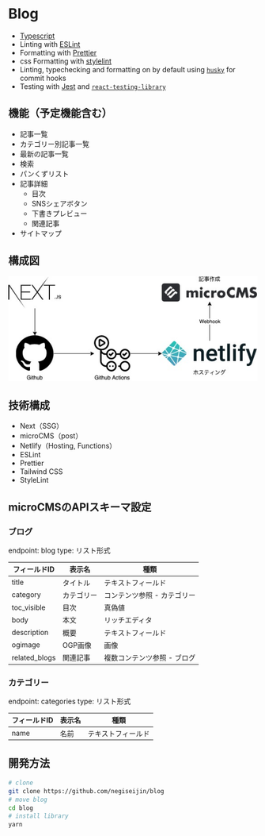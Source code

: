 # Blog

- [Typescript](https://www.typescriptlang.org/)
- Linting with [ESLint](https://eslint.org/)
- Formatting with [Prettier](https://prettier.io/)
- css Formatting with [stylelint](https://stylelint.io/)
- Linting, typechecking and formatting on by default using [`husky`](https://github.com/typicode/husky) for commit hooks
- Testing with [Jest](https://jestjs.io/) and [`react-testing-library`](https://testing-library.com/docs/react-testing-library/intro)

## 機能（予定機能含む）
- 記事一覧
- カテゴリー別記事一覧
- 最新の記事一覧
- 検索
- パンくずリスト
- 記事詳細
  - 目次
  - SNSシェアボタン
  - 下書きプレビュー
  - 関連記事
- サイトマップ

## 構成図
![architecture](public/architecture.jpg 'architecture')

## 技術構成
- Next（SSG）
- microCMS（post）
- Netlify（Hosting, Functions）
- ESLint
- Prettier
- Tailwind CSS
- StyleLint

## microCMSのAPIスキーマ設定

### ブログ
endpoint: blog
type: リスト形式

| フィールドID | 表示名 | 種類 |
| ------------- | ------------- | ----- |
| title | タイトル | テキストフィールド |
| category | カテゴリー | コンテンツ参照 - カテゴリー |
| toc_visible | 目次 | 真偽値 |
| body | 本文 | リッチエディタ |
| description | 概要 | テキストフィールド |
| ogimage | OGP画像 | 画像 |
| related_blogs | 関連記事 | 複数コンテンツ参照 - ブログ |

### カテゴリー
endpoint: categories
type: リスト形式

| フィールドID | 表示名 | 種類 |
| ------------- | ------------- | ----- |
| name | 名前 | テキストフィールド |


## 開発方法

```bash
# clone
git clone https://github.com/negiseijin/blog
# move blog
cd blog
# install library
yarn
```
